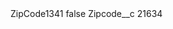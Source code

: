 <?xml version="1.0" encoding="UTF-8"?>
<CustomMetadata xmlns="http://soap.sforce.com/2006/04/metadata" xmlns:xsi="http://www.w3.org/2001/XMLSchema-instance" xmlns:xsd="http://www.w3.org/2001/XMLSchema">
    <label>ZipCode1341</label>
    <protected>false</protected>
    <values>
        <field>Zipcode__c</field>
        <value xsi:type="xsd:string">21634</value>
    </values>
</CustomMetadata>
